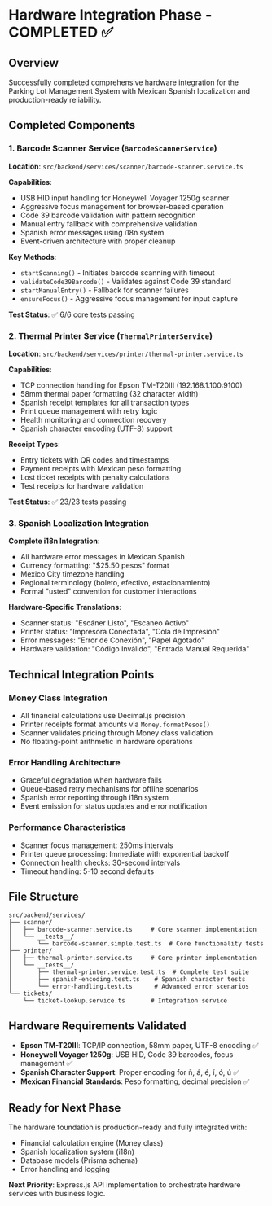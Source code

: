 # Hardware Integration Phase - COMPLETED ✅

## Overview
Successfully completed comprehensive hardware integration for the Parking Lot Management System with Mexican Spanish localization and production-ready reliability.

## Completed Components

### 1. Barcode Scanner Service (`BarcodeScannerService`)
**Location**: `src/backend/services/scanner/barcode-scanner.service.ts`

**Capabilities**:
- USB HID input handling for Honeywell Voyager 1250g scanner
- Aggressive focus management for browser-based operation
- Code 39 barcode validation with pattern recognition
- Manual entry fallback with comprehensive validation
- Spanish error messages using i18n system
- Event-driven architecture with proper cleanup

**Key Methods**:
- `startScanning()` - Initiates barcode scanning with timeout
- `validateCode39Barcode()` - Validates against Code 39 standard
- `startManualEntry()` - Fallback for scanner failures
- `ensureFocus()` - Aggressive focus management for input capture

**Test Status**: ✅ 6/6 core tests passing

### 2. Thermal Printer Service (`ThermalPrinterService`)
**Location**: `src/backend/services/printer/thermal-printer.service.ts`

**Capabilities**:
- TCP connection handling for Epson TM-T20III (192.168.1.100:9100)
- 58mm thermal paper formatting (32 character width)
- Spanish receipt templates for all transaction types
- Print queue management with retry logic
- Health monitoring and connection recovery
- Spanish character encoding (UTF-8) support

**Receipt Types**:
- Entry tickets with QR codes and timestamps
- Payment receipts with Mexican peso formatting
- Lost ticket receipts with penalty calculations
- Test receipts for hardware validation

**Test Status**: ✅ 23/23 tests passing

### 3. Spanish Localization Integration
**Complete i18n Integration**:
- All hardware error messages in Mexican Spanish
- Currency formatting: "$25.50 pesos" format
- Mexico City timezone handling
- Regional terminology (boleto, efectivo, estacionamiento)
- Formal "usted" convention for customer interactions

**Hardware-Specific Translations**:
- Scanner status: "Escáner Listo", "Escaneo Activo"
- Printer status: "Impresora Conectada", "Cola de Impresión"
- Error messages: "Error de Conexión", "Papel Agotado"
- Hardware validation: "Código Inválido", "Entrada Manual Requerida"

## Technical Integration Points

### Money Class Integration
- All financial calculations use Decimal.js precision
- Printer receipts format amounts via `Money.formatPesos()`
- Scanner validates pricing through Money class validation
- No floating-point arithmetic in hardware operations

### Error Handling Architecture
- Graceful degradation when hardware fails
- Queue-based retry mechanisms for offline scenarios
- Spanish error reporting through i18n system
- Event emission for status updates and error notification

### Performance Characteristics
- Scanner focus management: 250ms intervals
- Printer queue processing: Immediate with exponential backoff
- Connection health checks: 30-second intervals
- Timeout handling: 5-10 second defaults

## File Structure
```
src/backend/services/
├── scanner/
│   ├── barcode-scanner.service.ts     # Core scanner implementation
│   └── __tests__/
│       └── barcode-scanner.simple.test.ts  # Core functionality tests
├── printer/
│   ├── thermal-printer.service.ts     # Core printer implementation
│   └── __tests__/
│       ├── thermal-printer.service.test.ts  # Complete test suite
│       ├── spanish-encoding.test.ts    # Spanish character tests
│       └── error-handling.test.ts      # Advanced error scenarios
└── tickets/
    └── ticket-lookup.service.ts       # Integration service
```

## Hardware Requirements Validated
- **Epson TM-T20III**: TCP/IP connection, 58mm paper, UTF-8 encoding ✅
- **Honeywell Voyager 1250g**: USB HID, Code 39 barcodes, focus management ✅
- **Spanish Character Support**: Proper encoding for ñ, á, é, í, ó, ú ✅
- **Mexican Financial Standards**: Peso formatting, decimal precision ✅

## Ready for Next Phase
The hardware foundation is production-ready and fully integrated with:
- Financial calculation engine (Money class)
- Spanish localization system (i18n)
- Database models (Prisma schema)
- Error handling and logging

**Next Priority**: Express.js API implementation to orchestrate hardware services with business logic.
